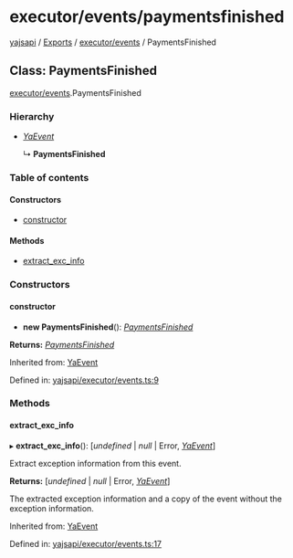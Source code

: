 # executor/events/paymentsfinished

[yajsapi](https://github.com/golemfactory/yagna-docs/tree/9699eb3e934dbc2c15063c37bc7a317a2c47fef4/yajsapi/README.md) / [Exports](https://github.com/golemfactory/yagna-docs/tree/9699eb3e934dbc2c15063c37bc7a317a2c47fef4/yajsapi/modules.md) / [executor/events](../yajsapi-2/executor_events.md) / PaymentsFinished

## Class: PaymentsFinished

[executor/events](../yajsapi-2/executor_events.md).PaymentsFinished

### Hierarchy

* [_YaEvent_](executor_events.yaevent.md)

  ↳ **PaymentsFinished**

### Table of contents

#### Constructors

* [constructor](executor_events.paymentsfinished.md#constructor)

#### Methods

* [extract\_exc\_info](executor_events.paymentsfinished.md#extract_exc_info)

### Constructors

#### constructor

+ **new PaymentsFinished**\(\): [_PaymentsFinished_](executor_events.paymentsfinished.md)

**Returns:** [_PaymentsFinished_](executor_events.paymentsfinished.md)

Inherited from: [YaEvent](executor_events.yaevent.md)

Defined in: [yajsapi/executor/events.ts:9](https://github.com/golemfactory/yajsapi/blob/0a8d8c8/yajsapi/executor/events.ts#L9)

### Methods

#### extract\_exc\_info

▸ **extract\_exc\_info**\(\): \[_undefined_ \| _null_ \| Error, [_YaEvent_](executor_events.yaevent.md)\]

Extract exception information from this event.

**Returns:** \[_undefined_ \| _null_ \| Error, [_YaEvent_](executor_events.yaevent.md)\]

The extracted exception information and a copy of the event without the exception information.

Inherited from: [YaEvent](executor_events.yaevent.md)

Defined in: [yajsapi/executor/events.ts:17](https://github.com/golemfactory/yajsapi/blob/0a8d8c8/yajsapi/executor/events.ts#L17)

